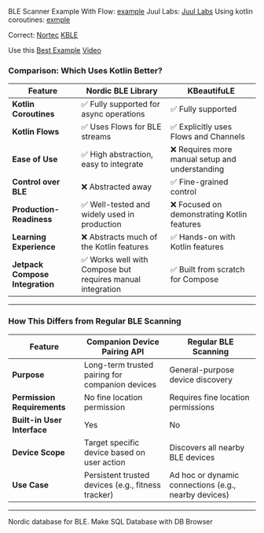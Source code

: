 BLE Scanner Example
With Flow:
[example](https://github.com/santansarah/ble-scanner)
Juul Labs:
[Juul Labs](https://github.com/JuulLabs/sensortag)
Using kotlin coroutines:
[exmple](https://github.com/millerGrey/BLE-android-example)

Correct:
[Nortec](https://github.com/NordicSemiconductor/Android-BLE-Library)
[KBLE](https://bitbucket.org/developerY/workspace/projects/KBEAUT)

Use this
[Best Example](https://github.com/MatthiasKerat/BLETutorialYt)
[Video](https://www.youtube.com/watch?v=qyG-SDfYNBE)
### **Comparison: Which Uses Kotlin Better?**

| Feature                     | **Nordic BLE Library**                                    | **KBeautifuLE**                                   |
|-----------------------------|-----------------------------------------------------------|--------------------------------------------------|
| **Kotlin Coroutines**        | ✅ Fully supported for async operations                    | ✅ Fully supported                               |
| **Kotlin Flows**             | ✅ Uses Flows for BLE streams                              | ✅ Explicitly uses Flows and Channels            |
| **Ease of Use**              | ✅ High abstraction, easy to integrate                     | ❌ Requires more manual setup and understanding |
| **Control over BLE**         | ❌ Abstracted away                                         | ✅ Fine-grained control                          |
| **Production-Readiness**     | ✅ Well-tested and widely used in production               | ❌ Focused on demonstrating Kotlin features      |
| **Learning Experience**      | ❌ Abstracts much of the Kotlin features                   | ✅ Hands-on with Kotlin features                 |
| **Jetpack Compose Integration** | ✅ Works well with Compose but requires manual integration | ✅ Built from scratch for Compose                |

---

### How This Differs from Regular BLE Scanning

| **Feature**                         | **Companion Device Pairing API**                           | **Regular BLE Scanning**                                |
|-------------------------------------|----------------------------------------------------------|-------------------------------------------------------|
| **Purpose**                         | Long-term trusted pairing for companion devices          | General-purpose device discovery                      |
| **Permission Requirements**         | No fine location permission                              | Requires fine location permissions                   |
| **Built-in User Interface**         | Yes                                                      | No                                                    |
| **Device Scope**                    | Target specific device based on user action              | Discovers all nearby BLE devices                     |
| **Use Case**                        | Persistent trusted devices (e.g., fitness tracker)       | Ad hoc or dynamic connections (e.g., nearby devices) |

---

Nordic database for BLE.
Make SQL Database with DB Browser
